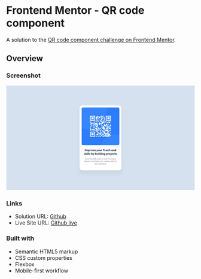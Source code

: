 # Frontend Mentor - QR code component

A solution to the [QR code component challenge on Frontend Mentor](https://www.frontendmentor.io/challenges/qr-code-component-iux_sIO_H). 

## Overview

### Screenshot

![](./design/desktop-design.jpg)

### Links

-   Solution URL: [Github](https://github.com/Alespitale/qr-card)
-   Live Site URL: [Github live](https://)

### Built with

-   Semantic HTML5 markup
-   CSS custom properties
-   Flexbox
-   Mobile-first workflow
